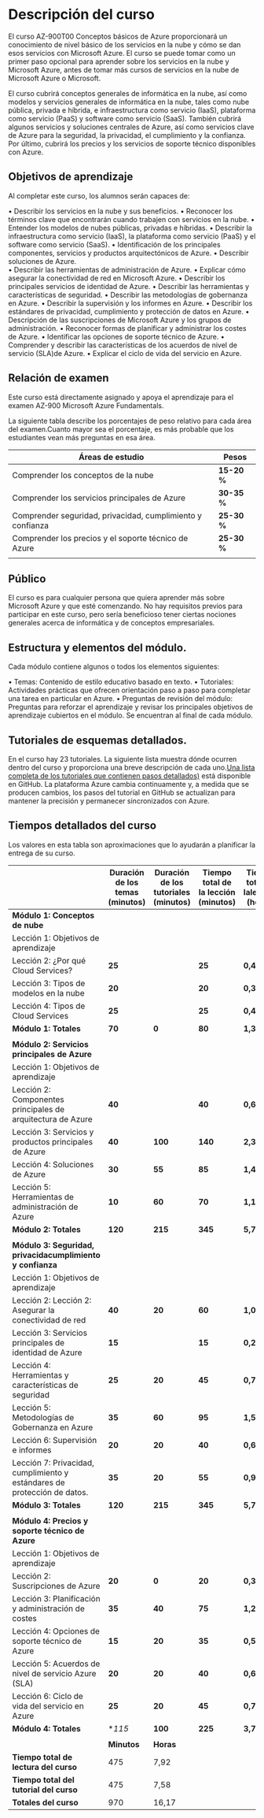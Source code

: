 # Descripción del curso 

El curso AZ-900T00 Conceptos básicos de Azure proporcionará un conocimiento de nivel básico de los servicios en la nube y cómo se dan esos servicios con Microsoft
Azure. El curso se puede tomar como un primer paso opcional para aprender sobre los servicios en la nube y Microsoft Azure, antes de tomar más cursos de servicios en la
nube de Microsoft Azure o Microsoft. 

El curso cubrirá conceptos generales de informática en la nube, así como modelos y servicios generales de informática en la nube, tales como nube pública, privada e
híbrida, e infraestructura como servicio (IaaS), plataforma como servicio (PaaS) y software como servicio (SaaS). 
También cubrirá algunos servicios y soluciones centrales de Azure, así como servicios clave de Azure para la seguridad, la privacidad, el cumplimiento y la confianza. Por
último, cubrirá los precios y los servicios de soporte técnico disponibles con Azure. 

##  Objetivos de aprendizaje 

Al completar este curso, los alumnos serán capaces de:

• Describir los servicios en la nube y sus beneficios.
• Reconocer los términos clave que encontrarán cuando trabajen con servicios en la nube.
• Entender los modelos de nubes públicas, privadas e híbridas.
• Describir la infraestructura como servicio (IaaS), la plataforma como servicio (PaaS) y el software como servicio (SaaS).
• Identificación de los principales componentes, servicios y productos arquitectónicos de Azure.
• Describir soluciones de Azure.  
• Describir las herramientas de administración de Azure.
• Explicar cómo asegurar la conectividad de red en Microsoft Azure.
• Describir los principales servicios de identidad de Azure.
• Describir las herramientas y características de seguridad.
• Describir las metodologías de gobernanza en Azure.
• Describir la supervisión y los informes en Azure.
• Describir los estándares de privacidad, cumplimiento y protección de datos en Azure.
• Descripción de las suscripciones de Microsoft Azure y los grupos de administración.
• Reconocer formas de planificar y administrar los costes de Azure.
• Identificar las opciones de soporte técnico de Azure.
• Comprender y describir las características de los acuerdos de nivel de servicio (SLA)de Azure.
• Explicar el ciclo de vida del servicio en Azure. 

## Relación de examen 
Este curso está directamente asignado y apoya el aprendizaje para el examen AZ-900 Microsoft Azure Fundamentals.  

La siguiente tabla describe los porcentajes de peso relativo para cada área del examen.Cuanto mayor sea el porcentaje, es más probable que los estudiantes vean más
preguntas en esa área. 

| Áreas de estudio | Pesos |
|  -- | -- |
| Comprender los conceptos de la nube  | **15-20 %**|
| Comprender los servicios principales de Azure | **30-35 %**|
| Comprender seguridad, privacidad, cumplimiento y confianza | **25-30 %**|
| Comprender los precios y el soporte técnico de Azure | **25-30 %**|
| | |

## Público 
El curso es para cualquier persona que quiera aprender más sobre Microsoft Azure y que esté comenzando. No hay requisitos previos para participar en este curso, pero
sería beneficioso tener ciertas nociones generales acerca de informática y de conceptos empresariales.

## Estructura y elementos del módulo. 

Cada módulo contiene algunos o todos los elementos siguientes:

• Temas: Contenido de estilo educativo basado en texto.
• Tutoriales: Actividades prácticas que ofrecen orientación paso a paso para completar una tarea en particular en Azure.
• Preguntas de revisión del módulo: Preguntas para reforzar el aprendizaje y revisar los principales objetivos de aprendizaje cubiertos en el módulo. Se encuentran al
final de cada módulo.

## Tutoriales de esquemas detallados. 

En el curso hay 23 tutoriales. La siguiente lista muestra dónde ocurren dentro del curso y proporciona una breve descripción de cada uno.[Una lista completa de los tutoriales
que contienen pasos detallados)](https://csa-danielvillamizar.github.io/) está disponible en GitHub. La plataforma Azure cambia continuamente y, a medida que se producen cambios, los pasos del tutorial en GitHub se actualizan para mantener la precisión y permanecer sincronizados con Azure. 


## Tiempos detallados del curso 

Los valores en esta tabla son aproximaciones que lo ayudarán a planificar la entrega de su curso.  

| | Duración de los temas (minutos) | Duración de los tutoriales (minutos) |Tiempo total de la lección (minutos) | Tiempo total de lalección (horas) |
|  -- | -- | -- | -- | -- |
| **Módulo 1: Conceptos de nube**   | | | ||
| Lección 1: Objetivos de aprendizaje  | | | | |
| Lección 2: ¿Por qué Cloud Services?   |**25**|   |**25**|**0,42**|
| Lección 3: Tipos de modelos en la nube  |**20** | |**20**|**0,33**|
| Lección 4: Tipos de Cloud Services   |**25** |  |**25**|**0,42**|
|        **Módulo 1: Totales**|**70** |**0**  |**80**|**1,33**|
| |
| **Módulo 2: Servicios principales de Azure**   | | | ||
| Lección 1: Objetivos de aprendizaje  | | | | |
| Lección 2: Componentes principales de arquitectura de Azure   |**40**|   |**40**|**0,67**|
| Lección 3: Servicios y productos principales de Azure    |**40**| **100**  |**140**|**2,33**|
| Lección 4: Soluciones de Azure     |**30**|  **55** |**85**|**1,42**|
| Lección 5: Herramientas de administración de Azure     |**10**|**60**   |**70**|**1,17**|
|        **Módulo 2: Totales**      |**120**|**215** |**345**|**5,75**|
| |
| **Módulo  3: Seguridad, privacidacumplimiento y confianza**   | | | ||
| Lección 1: Objetivos de aprendizaje  | | | | |
| Lección 2: Lección 2: Asegurar la conectividad de red   |**40**| **20**  |**60**|**1,002**|
| Lección 3: Servicios principales de identidad de Azure     |**15**|   |**15**|**0,25**|
| Lección 4: Herramientas y características de seguridad     |**25**| **20**  |**45**|**0,75**|
| Lección 5: Metodologías de Gobernanza en Azure      |**35**| **60**  |**95**|**1,58**|
| Lección 6: Supervisión e informes    |**20**| **20** |**40**|**0,67**|
| Lección 7: Privacidad, cumplimiento y estándares de protección de datos.     |**35**|**20**   |**55**|**0,92**|
|        **Módulo 3: Totales**      |**120**|**215** |**345**|**5,75**|
| |
| **Módulo 4: Precios y soporte técnico de Azure**   | | | ||
| Lección 1: Objetivos de aprendizaje  | | | | |
| Lección 2: Suscripciones de Azure    |**20**| **0** |**20**|**0,33**|
| Lección 3: Planificación y administración de costes   |**35**| **40** |**75**|**1,25**|
| Lección 4: Opciones de soporte técnico de Azure      |**15**| **20** |**35**|**0,58**|
| Lección 5: Acuerdos de nivel de servicio Azure (SLA)      |**20**| **20**  |**40**|**0,67**|
| Lección 6: Ciclo de vida del servicio en Azure     |**25**|  **20** |**45**|**0,75**|
|        **Módulo 4: Totales**      |**115*| **100**  |**225**|**3,75**|
| |
| | **Minutos**|**Horas**|
| **Tiempo total de lectura del curso** |475 |7,92|
| **Tiempo total del tutorial del curso**|475 |7,58|
|**Totales del curso** |970 |16,17|
